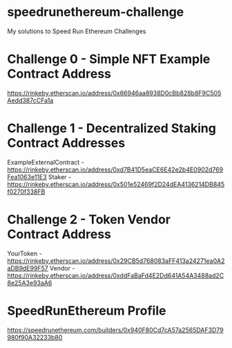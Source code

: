 # speedrunethereum-challenge
My solutions to Speed Run Ethereum Challenges


# Challenge 0 - Simple NFT Example Contract Address
https://rinkeby.etherscan.io/address/0x66946aa8938D0cBb828b8F9C505Aedd387cCFa1a

# Challenge 1 - Decentralized Staking Contract Addresses
ExampleExternalContract - https://rinkeby.etherscan.io/address/0xd7B41D5eaCE6E42e2b4E0902d769Fea1063e11E3
Staker - https://rinkeby.etherscan.io/address/0x501e52469f2D24dEA4136214DB845f0270f338FB

# Challenge 2 - Token Vendor Contract Address
YourToken - https://rinkeby.etherscan.io/address/0x29CB5d768083aFF413a24271ea0A2aDB9dE99F57
Vendor - https://rinkeby.etherscan.io/address/0xddFaBaFd4E2Dd641A54A3488ad2C8e25A3e93aA6


# SpeedRunEthereum Profile
https://speedrunethereum.com/builders/0x940F80Cd7cA57a2565DAF3D79980f90A32233b80
